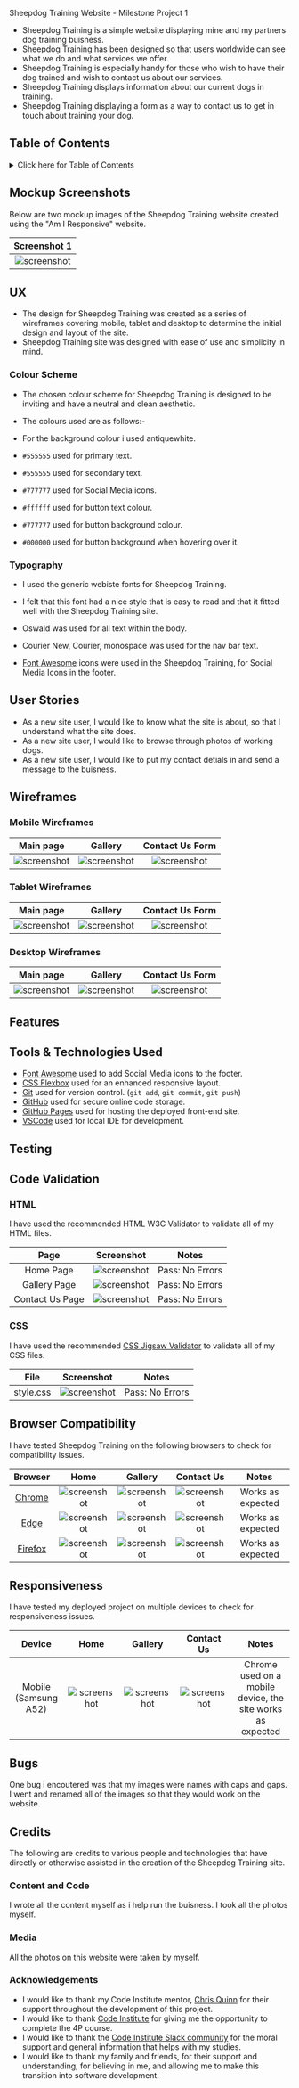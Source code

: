 Sheepdog Training Website - Milestone Project 1

- Sheepdog Training is a simple website displaying mine and my partners dog training buisness.
- Sheepdog Training has been designed so that users worldwide can see what we do and what services we offer.
- Sheepdog Training is especially handy for those who wish to have their dog trained and wish to contact us about our services.
- Sheepdog Training displays information about our current dogs in training.
- Sheepdog Training displaying a form as a way to contact us to get in touch about training your dog.

## Table of Contents

<details>
<summary>Click here for Table of Contents</summary>

[Mockup Screenshots](#mockup-screenshots)

[UX](#ux)

- [Colour Scheme](#colour-scheme)
- [Typography](#typography)

[User Stories](#user-stories)

- [New site Users](#new-site-users)
- [Returning Site Users](#returning-site-users)

[Wireframes](#wireframes)

- [Mobile Wireframes](#mobile-wireframes)
- [Tablet Wireframes](#tablet-wireframes)
- [Desktop Wireframes](#desktop-wireframes)

[Features](#features)

- [Existing Features](#existing-features)
- [Future Features](#future-features)

[Testing](#testing)

[Deployment](#deployment)

- [Local Deployment](#local-deployment)

  - [Cloning](#cloning)
  - [Forking](#forking)

- [Local vs Deployment](#local-vs-deployment)

[Credits](#credits)

- [Content and Code](#content-and-code)

- [Media](#media)

- [Acknowledgments](#acknowledgements)

</details>

## Mockup Screenshots

Below are two mockup images of the Sheepdog Training website created using the "Am I Responsive" website.

| Screenshot 1 |
| :---: |
| ![screenshot](/imagesforreadme/amiresponsivescreenshot1.png) |

## UX

- The design for Sheepdog Training was created as a series of wireframes covering mobile, tablet and desktop to determine the initial design and layout of the site.
- Sheepdog Training site was designed with ease of use and simplicity in mind.

### Colour Scheme

- The chosen colour scheme for Sheepdog Training is designed to be inviting and have a neutral and clean aesthetic.
- The colours used are as follows:-

- For the background colour i used antiquewhite.
- `#555555` used for primary text.
- `#555555` used for secondary text.
- `#777777` used for Social Media icons.
- `#ffffff` used for button text colour.
- `#777777` used for button background colour.
- `#000000` used for button background when hovering over it.

### Typography

- I used the generic webiste fonts for Sheepdog Training.
- I felt that this font had a nice style that is easy to read and that it fitted well with the Sheepdog Training site.

- Oswald was used for all text within the body.
- Courier New, Courier, monospace was used for the nav bar text.

- [Font Awesome](https://fontawesome.com) icons were used in the Sheepdog Training, for Social Media Icons in the footer.

## User Stories

- As a new site user, I would like to know what the site is about, so that I understand what the site does.
- As a new site user, I would like to browse through photos of working dogs.
- As a new site user, I would like to put my contact detials in and send a message to the buisness.

## Wireframes

### Mobile Wireframes

| Main page | Gallery | Contact Us Form |
| :---: | :---: | :---: |
| ![screenshot](/imagesforreadme/homephone.png) | ![screenshot](/imagesforreadme/galleryphone.png) | ![screenshot](/imagesforreadme/formphone.png) |

### Tablet Wireframes

| Main page | Gallery | Contact Us Form |
| :---: | :---: | :---: |
| ![screenshot](/imagesforreadme/hometablet.png) | ![screenshot](/imagesforreadme/gallerytablet.png) | ![screenshot](/imagesforreadme/formtablet.png) |

### Desktop Wireframes

| Main page | Gallery | Contact Us Form |
| :---: | :---: | :---: |
| ![screenshot](/imagesforreadme/homelaptop.png) | ![screenshot](/imagesforreadme/gallerylaptop.png) | ![screenshot](/imagesforreadme/formlaptop.png) |


## Features

## Tools & Technologies Used

- [Font Awesome](https://fontawesome.com/) used to add Social Media icons to the footer.
- [CSS Flexbox](https://www.w3schools.com/css/css3_flexbox.asp) used for an enhanced responsive layout.
- [Git](https://git-scm.com) used for version control. (`git add`, `git commit`, `git push`)
- [GitHub](https://github.com) used for secure online code storage.
- [GitHub Pages](https://pages.github.com) used for hosting the deployed front-end site.
- [VSCode](https://code.visualstudio.com/) used for local IDE for development.

## Testing

## Code Validation

### HTML

I have used the recommended HTML W3C Validator to validate all of my HTML files.

| Page  | Screenshot | Notes |
| :---: | :---: | :---: |
| Home Page | ![screenshot](/imagesforreadme/indexvalidator.png) | Pass: No Errors |
| Gallery Page | ![screenshot](/imagesforreadme/galleryvalidator.png) | Pass: No Errors |
| Contact Us Page | ![screenshot](/imagesforreadme/contactvalidator.png) | Pass: No Errors |

### CSS

I have used the recommended [CSS Jigsaw Validator](https://jigsaw.w3.org/css-validator) to validate all of my CSS files.

| File | Screenshot | Notes |
| :---: | :---: | :---: |
| style.css | ![screenshot](/imagesforreadme/cssvalidation.png) | Pass: No Errors |

## Browser Compatibility

I have tested Sheepdog Training on the following browsers to check for compatibility issues.

| Browser | Home | Gallery | Contact Us | Notes |
| :---: | :---: | :---: | :---: | :---: |
| [Chrome](https://www.google.com/chrome) | ![screenshot](/imagesforreadme/chromehome.png) | ![screenshot](/imagesforreadme/chromegallery.png) | ![screenshot](/imagesforreadme/chromecontact.png) | Works as expected |
| [Edge](https://www.microsoft.com/edge) | ![screenshot](/imagesforreadme/edgehome.png) | ![screenshot](/imagesforreadme/edgegallery.png) | ![screenshot](/imagesforreadme/edgecontact.png) | Works as expected |
| [Firefox](https://www.mozilla.org/firefox/) | ![screenshot](/imagesforreadme/firefoxhome.png) | ![screenshot](/imagesforreadme/firefoxgallery.png) | ![screenshot](/imagesforreadme/firefoxcontact.png) | Works as expected |


## Responsiveness

I have tested my deployed project on multiple devices to check for responsiveness issues.

| Device | Home | Gallery | Contact Us| Notes |
| :---: | :---: | :---: | :---: | :---: |
| Mobile (Samsung A52) | ![screenshot](/imagesforreadme/homemobile.jpg) | ![screenshot](/imagesforreadme/gallerymobile.jpg) | ![screenshot](/imagesforreadme/contactmobile.jpg) | Chrome used on a mobile device, the site works as expected |

## Bugs

One bug i encoutered was that my images were names with caps and gaps. 
I went and renamed all of the images so that they would work on the website.

## Credits

The following are credits to various people and technologies that have directly or otherwise assisted in the creation of the Sheepdog Training site.

### Content and Code

I wrote all the content myself as i help run the buisness.
I took all the photos myself.

### Media

All the photos on this website were taken by myself.

### Acknowledgements

- I would like to thank my Code Institute mentor, [Chris Quinn](https://github.com/10xOXR) for their support throughout the development of this project.
- I would like to thank [Code Institute](https://codeinstitute.net) for giving me the opportunity to complete the 4P course.
- I would like to thank the [Code Institute Slack community](https://code-institute-room.slack.com) for the moral support and general information that helps with my studies.
- I would like to thank my family and friends, for their support and understanding, for believing in me, and allowing me to make this transition into software development.